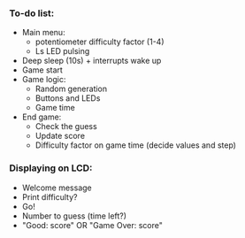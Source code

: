 ### To-do list: 

- Main menu:
    - potentiometer difficulty factor (1-4)
    - Ls LED pulsing
- Deep sleep (10s) + interrupts wake up
- Game start
- Game logic:
    - Random generation
    - Buttons and LEDs
    - Game time
- End game:
    - Check the guess
    - Update score
    - Difficulty factor on game time (decide values and step)

### Displaying on LCD:
- Welcome message
- Print difficulty?
- Go!
- Number to guess (time left?)
- "Good: score" OR "Game Over: score"